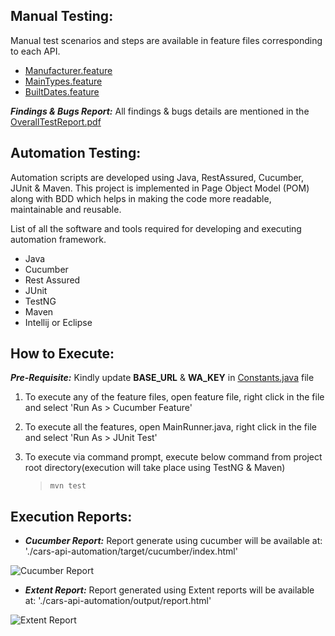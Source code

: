 ## Manual Testing: 

Manual test scenarios and steps are available in feature files corresponding to each API.
- [Manufacturer.feature](https://github.com/prernapal13/cars-api-automation/blob/master/src/test/resources/Manufacturer.feature)
- [MainTypes.feature](https://github.com/prernapal13/cars-api-automation/blob/master/src/test/resources/MainTypes.feature)
- [BuiltDates.feature](https://github.com/prernapal13/cars-api-automation/blob/master/src/test/resources/BuiltDates.feature)

**_Findings & Bugs Report:_** All findings & bugs details are mentioned in the [OverallTestReport.pdf](https://github.com/prernapal13/cars-api-automation/blob/master/OverallTestReport.pdf)

## Automation Testing: 

Automation scripts are developed using Java, RestAssured, Cucumber, JUnit & Maven. This project is implemented in Page Object Model (POM) along with BDD which helps in making the code more readable, maintainable and reusable. 

List of all the software and tools required for developing and executing automation framework.

- Java
- Cucumber
- Rest Assured
- JUnit
- TestNG
- Maven
- Intellij or Eclipse

## How to Execute:
**_Pre-Requisite:_** Kindly update **BASE_URL** & **WA_KEY** in [Constants.java](https://github.com/prernapal13/cars-api-automation/blob/master/src/test/java/cars/utilities/Constants.java) file

1. To execute any of the feature files, open feature file, right click in the file and select 'Run As > Cucumber Feature'
2. To execute all the features, open MainRunner.java, right click in the file and select 'Run As > JUnit Test'
3. To execute via command prompt, execute below command from project root directory(execution will take place using TestNG & Maven)

   > `mvn test`
   
## Execution Reports:

- **_Cucumber Report:_** Report generate using cucumber will be available at: './cars-api-automation/target/cucumber/index.html'

![Cucumber Report](https://github.com/prernapal13/cars-api-automation/blob/master/snapshot_for_readme/cucumber_report.png)

- **_Extent Report:_** Report generated using Extent reports will be available at: './cars-api-automation/output/report.html'

![Extent Report](https://github.com/prernapal13/cars-api-automation/blob/master/snapshot_for_readme/extent_report.png)

